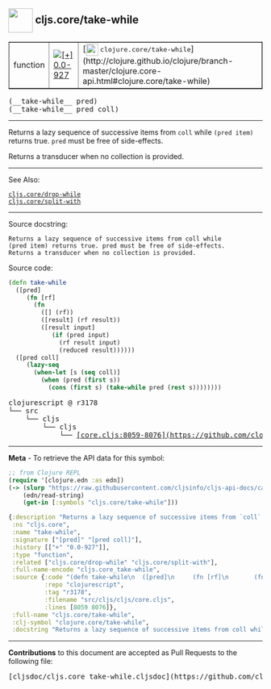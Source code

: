 ## <img width="48px" valign="middle" src="http://i.imgur.com/Hi20huC.png"> cljs.core/take-while

 <table border="1">
<tr>

<td>function</td>
<td><a href="https://github.com/cljsinfo/cljs-api-docs/tree/0.0-927"><img valign="middle" alt="[+] 0.0-927" src="https://img.shields.io/badge/+-0.0--927-lightgrey.svg"></a> </td>
<td>
[<img height="24px" valign="middle" src="http://i.imgur.com/1GjPKvB.png"> <samp>clojure.core/take-while</samp>](http://clojure.github.io/clojure/branch-master/clojure.core-api.html#clojure.core/take-while)
</td>
</tr>
</table>

 <samp>
(__take-while__ pred)<br>
</samp>
 <samp>
(__take-while__ pred coll)<br>
</samp>

---

Returns a lazy sequence of successive items from `coll` while `(pred item)`
returns true. `pred` must be free of side-effects.

Returns a transducer when no collection is provided.

---


See Also:

[`cljs.core/drop-while`](cljs.core_drop-while.md)<br>
[`cljs.core/split-with`](cljs.core_split-with.md)<br>

---

Source docstring:

```
Returns a lazy sequence of successive items from coll while
(pred item) returns true. pred must be free of side-effects.
Returns a transducer when no collection is provided.
```

Source code:

```clj
(defn take-while
  ([pred]
     (fn [rf]
       (fn
         ([] (rf))
         ([result] (rf result))
         ([result input]
            (if (pred input)
              (rf result input)
              (reduced result))))))
  ([pred coll]
     (lazy-seq
       (when-let [s (seq coll)]
         (when (pred (first s))
           (cons (first s) (take-while pred (rest s))))))))
```

 <pre>
clojurescript @ r3178
└── src
    └── cljs
        └── cljs
            └── <ins>[core.cljs:8059-8076](https://github.com/clojure/clojurescript/blob/r3178/src/cljs/cljs/core.cljs#L8059-L8076)</ins>
</pre>


---

__Meta__ - To retrieve the API data for this symbol:

```clj
;; from Clojure REPL
(require '[clojure.edn :as edn])
(-> (slurp "https://raw.githubusercontent.com/cljsinfo/cljs-api-docs/catalog/cljs-api.edn")
    (edn/read-string)
    (get-in [:symbols "cljs.core/take-while"]))
```

```clj
{:description "Returns a lazy sequence of successive items from `coll` while `(pred item)`\nreturns true. `pred` must be free of side-effects.\n\nReturns a transducer when no collection is provided.",
 :ns "cljs.core",
 :name "take-while",
 :signature ["[pred]" "[pred coll]"],
 :history [["+" "0.0-927"]],
 :type "function",
 :related ["cljs.core/drop-while" "cljs.core/split-with"],
 :full-name-encode "cljs.core_take-while",
 :source {:code "(defn take-while\n  ([pred]\n     (fn [rf]\n       (fn\n         ([] (rf))\n         ([result] (rf result))\n         ([result input]\n            (if (pred input)\n              (rf result input)\n              (reduced result))))))\n  ([pred coll]\n     (lazy-seq\n       (when-let [s (seq coll)]\n         (when (pred (first s))\n           (cons (first s) (take-while pred (rest s))))))))",
          :repo "clojurescript",
          :tag "r3178",
          :filename "src/cljs/cljs/core.cljs",
          :lines [8059 8076]},
 :full-name "cljs.core/take-while",
 :clj-symbol "clojure.core/take-while",
 :docstring "Returns a lazy sequence of successive items from coll while\n(pred item) returns true. pred must be free of side-effects.\nReturns a transducer when no collection is provided."}

```

---

__Contributions__ to this document are accepted as Pull Requests to the following file:

 <pre>
[cljsdoc/cljs.core_take-while.cljsdoc](https://github.com/cljsinfo/cljs-api-docs/blob/master/cljsdoc/cljs.core_take-while.cljsdoc)
</pre>

